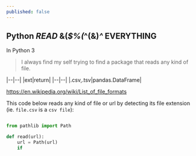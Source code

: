```yaml
---
published: false
---
```

## Python _READ_ &(*$%(*^(&)*^* EVERYTHING

In Python 3
> I always find my self trying to find a package that reads any kind of file.

|--|--|
|ext|return|
|--|--|
|.csv,.tsv|pandas.DataFrame|

https://en.wikipedia.org/wiki/List_of_file_formats

This code below reads any kind of file or url by detecting its file extension (ie. `file.csv` is a `csv file`):
```python

from pathlib import Path

def read(url):
	url = Path(url)
	if 

```
